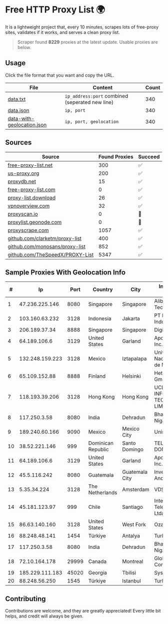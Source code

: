 
# Free HTTP Proxy List 🌍

It is a lightweight project that, every 10 minutes, scrapes lots of free-proxy sites, validates if it works, and serves a clean proxy list.


> Scraper found **8229** proxies at the latest update. Usable proxies are below.

## Usage

Click the file format that you want and copy the URL.


|File|Content|Count|
|----|-------|-----|
|[data.txt](https://raw.githubusercontent.com/themiralay/Proxy-List-World/master/data.txt)|`ip_address:port` combined (seperated new line)|340|
|[data.json](https://raw.githubusercontent.com/themiralay/Proxy-List-World/master/data.json)|`ip, port`|340|
|[data-with-geolocation.json](https://raw.githubusercontent.com/themiralay/Proxy-List-World/master/data-with-geolocation.json)|`ip, port, geolocation`|340|

## Sources

|Source|Found Proxies|Succeed|
|------|-------------|-------|
|[free-proxy-list.net](https://free-proxy-list.net)|300|✅|
|[us-proxy.org](https://www.us-proxy.org)|200|✅|
|[proxydb.net](http://proxydb.net)|15|✅|
|[free-proxy-list.com](https://free-proxy-list.com/?page=&port=&type%5B%5D=http&type%5B%5D=https&up_time=0&search=Search)|0|✅|
|[proxy-list.download](https://www.proxy-list.download/HTTP)|26|✅|
|[vpnoverview.com](https://vpnoverview.com/privacy/anonymous-browsing/free-proxy-servers)|32|✅|
|[proxyscan.io](https://www.proxyscan.io)|0|🚫|
|[proxylist.geonode.com](https://proxylist.geonode.com/api/proxy-list?limit=300&page=1&sort_by=lastChecked&sort_type=desc&protocols=http,https)|0|🚫|
|[proxyscrape.com](https://api.proxyscrape.com/v2/?request=displayproxies&protocol=http&timeout=10000&country=all&ssl=all&anonymity=all)|1057|✅|
|[github.com/clarketm/proxy-list](https://raw.githubusercontent.com/clarketm/proxy-list/master/proxy-list-raw.txt)|400|✅|
|[github.com/monosans/proxy-list](https://raw.githubusercontent.com/monosans/proxy-list/main/proxies/http.txt)|852|✅|
|[github.com/TheSpeedX/PROXY-List](https://raw.githubusercontent.com/TheSpeedX/PROXY-List/master/http.txt)|5347|✅|


## Sample Proxies With Geolocation Info

|#|Ip|Port|Country|City|Internet Service Provider|
|-|--|----|-------|----|-------------------------|
|1|47.236.225.146|8080|Singapore|Singapore|Alibaba (US) Technology Co., Ltd.|
|2|103.160.63.232|3128|Indonesia|Jakarta|PT Herza Digital Indonesia|
|3|206.189.37.34|8888|Singapore|Singapore|DigitalOcean, LLC|
|4|64.189.106.6|3129|United States|Garland|Apogee Telecom Inc.|
|5|132.248.159.223|3128|Mexico|Iztapalapa|Universidad Nacional Autonoma de Mexico|
|6|65.109.152.88|8888|Finland|Helsinki|Hetzner Online GmbH|
|7|118.193.39.206|3128|Hong Kong|Hong Kong|UCLOUD INFORMATION TECHNOLOGY (HK) LIMITED|
|8|117.250.3.58|8080|India|Dehradun|Bharat Sanchar Nigam Ltd|
|9|189.240.60.166|9090|Mexico|Mexico City|Uninet S.A. de C.V.|
|10|38.52.221.146|999|Dominican Republic|Santo Domingo|TELECABLE DOMINICANO, S.A.|
|11|64.189.106.6|3129|United States|Garland|Apogee Telecom Inc.|
|12|45.5.116.242|8080|Guatemala|Guatemala City|Inversiones Grajeda Andrade S.A|
|13|5.35.34.224|3128|The Netherlands|Amsterdam|VDSINA|
|14|45.181.123.97|999|Chile|Santiago|Interpit Telecomunicaciones Ltda|
|15|86.63.140.160|3128|United States|West Fork|OzarksGo, LLC|
|16|88.248.48.141|1454|Türkiye|Antalya|TurkTelecom|
|17|117.250.3.58|8080|India|Dehradun|Bharat Sanchar Nigam Ltd|
|18|72.10.164.178|29999|Canada|Montreal|GloboTech Communications|
|19|185.229.111.183|45020|Georgia|Tbilisi|Sysnet LLC|
|20|88.248.56.250|1545|Türkiye|Istanbul|TurkTelecom|



## Contributing

Contributions are welcome, and they are greatly appreciated! Every
little bit helps, and credit will always be given.

